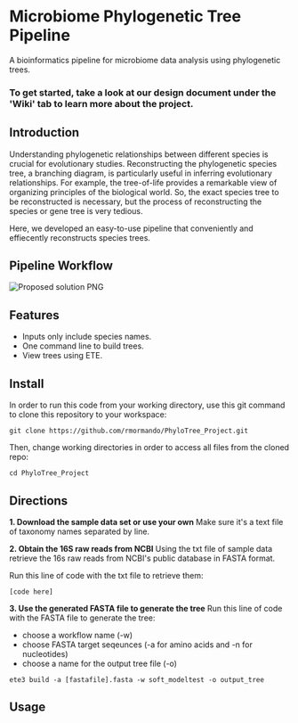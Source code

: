 # Microbiome Phylogenetic Tree Pipeline
A bioinformatics pipeline for microbiome data analysis using phylogenetic trees.

### To get started, take a look at our design document under the 'Wiki' tab to learn more about the project.


## Introduction
Understanding phylogenetic relationships between different species is crucial for evolutionary studies. Reconstructing the phylogenetic species tree, a branching diagram, is particularly useful in inferring evolutionary relationships. For example, the tree-of-life provides a remarkable view of organizing principles of the biological world. So, the exact species tree to be reconstructed is necessary, but the process of reconstructing the species or gene tree is very tedious.

Here, we developed an easy-to-use pipeline that conveniently and effiecently reconstructs species trees.

## Pipeline Workflow
![Proposed solution PNG](https://github.com/rmormando/PhyloTree_Project/blob/main/updated_workflow.png)

## Features
- Inputs only include species names.
- One command line to build trees.
- View trees using ETE.

## Install
In order to run this code from your working directory, use this git command to clone this repository to your workspace:
```
git clone https://github.com/rmormando/PhyloTree_Project.git
```

Then, change working directories in order to access all files from the cloned repo:

```
cd PhyloTree_Project
```

## Directions

**1. Download the sample data set or use your own** 
Make sure it's a text file of taxonomy names separated by line.

**2. Obtain the 16S raw reads from NCBI** 
Using the txt file of sample data retrieve the 16s raw reads from NCBI's public database in FASTA format.

Run this line of code with the txt file to retrieve them:
```
[code here]
```

**3. Use the generated FASTA file to generate the tree**
Run this line of code with the FASTA file to generate the tree:
- choose a workflow name (-w)
- choose FASTA target seqeunces (-a for amino acids and -n for nucleotides)
- choose a name for the output tree file (-o)

```
ete3 build -a [fastafile].fasta -w soft_modeltest -o output_tree
```

## Usage
